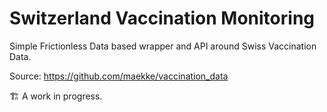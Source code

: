 # Switzerland Vaccination Monitoring

Simple Frictionless Data based wrapper and API around Swiss Vaccination Data.

Source: https://github.com/maekke/vaccination_data

🏗️ A work in progress.

